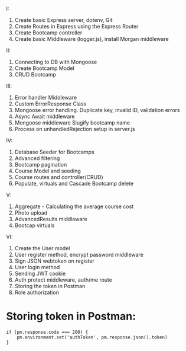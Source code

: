 I:

1. Create basic Express server, dotenv, Git
2. Create Routes in Express using the Express Router
3. Create Bootcamp controller
4. Create basic Middleware (logger.js), install Morgan middleware

II:

1. Connecting to DB with Mongoose
2. Create Bootcamp Model
3. CRUD Bootcamp

III:

1. Error handler Middleware
2. Custom ErrorResponse Class
3. Mongoose error handling. Duplicate key, invalid ID, validation errors
4. Async Await middleware
5. Mongoose middleware Slugify bootcamp name
6. Process on unhandledRejection setup in server.js

IV:

1. Database Seeder for Bootcamps
2. Advanced filtering
3. Bootcamp pagination
4. Course Model and seeding
5. Course routes and controller(CRUD)
6. Populate, virtuals and Cascade Bootcamp delete

V:

1. Aggregate - Calculating the average course cost
2. Photo upload
3. AdvancedResults middleware
4. Bootcap virtuals

VI:

1. Create the User model
2. User register method, encrypt password middleware
3. Sign JSON webtoken on register
4. User login method
5. Sending JWT cookie
6. Auth protect middleware, auth/me route
7. Storing the token in Postman
8. Role authorization

# Storing token in Postman:

<!-- language: javascript -->

    if (pm.response.code === 200) {
        pm.environment.set('authToken', pm.response.json().token)
    }
